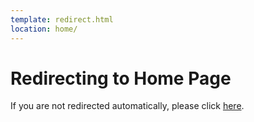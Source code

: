 ```yaml
---
template: redirect.html
location: home/ 
---
```


# Redirecting to Home Page

If you are not redirected automatically, please click [here](home.md).